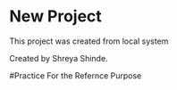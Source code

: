 # New Project 

This project was created from local system

Created by Shreya Shinde.

#Practice
For the Refernce Purpose
